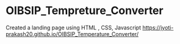 # OIBSIP_Tempreture_Converter
Created a landing page using HTML , CSS, Javascript 
 https://jyoti-prakash20.github.io/OIBSIP_Temperature_Converter/
